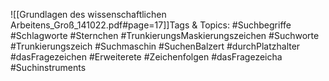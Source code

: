 
![[Grundlagen des wissenschaftlichen Arbeitens_Groß_141022.pdf#page=17]]Tags & Topics:
   #Suchbegriffe
   #Schlagworte
   #Sternchen
   #TrunkierungsMaskierungszeichen
   #Suchworte
   #Trunkierungszeich
   #Suchmaschin
   #SuchenBalzert
   #durchPlatzhalter
   #dasFragezeichen
   #Erweiterete
   #Zeichenfolgen
   #dasFragezeicha
   #Suchinstruments